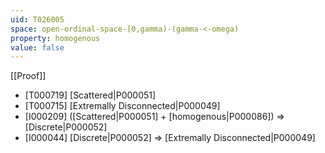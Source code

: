 ```yaml
---
uid: T026005
space: open-ordinal-space-[0,gamma)-(gamma-<-omega)
property: homogenous
value: false
---
```

[[Proof]]

* [T000719] [Scattered|P000051]
* [T000715] [Extremally Disconnected|P000049]
* [I000209] ([Scattered|P000051] + [homogenous|P000086]) => [Discrete|P000052]
* [I000044] [Discrete|P000052] => [Extremally Disconnected|P000049]

